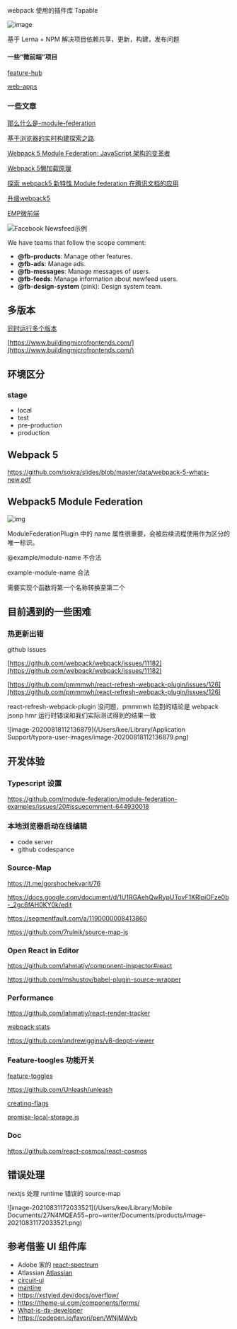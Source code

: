 webpack 使用的插件库 Tapable

![image](https://user-images.githubusercontent.com/848515/71269677-dd17b980-238a-11ea-8f44-efde419f1da0.png)

基于 Lerna + NPM 解决项目依赖共享，更新，构建，发布问题

#### 一些“微前端”项目

[feature-hub](https://github.com/sinnerschrader/feature-hub)

[web-apps](https://github.com/ringcentral/web-apps)


### 一些文章

[那么什么是-module-federation](https://richlab.design/translations/2020/03/27/webpack-5-module-federation/#%E9%82%A3%E4%B9%88%E4%BB%80%E4%B9%88%E6%98%AF-module-federation)

[基于浏览器的实时构建探索之路](https://richlab.design/blog/2019/12/21/explore-the-way-of-real-time-build-based-on-browser/#%E4%B8%93%E9%A2%98%E4%B8%80-%E6%8F%92%E4%BB%B6%E6%9C%BA%E5%88%B6)

[Webpack 5 Module Federation: JavaScript 架构的变革者](https://zhuanlan.zhihu.com/p/120462530)

[Webpack 5懒加载原理](https://segmentfault.com/a/1190000020233387/)

[探索 webpack5 新特性 Module federation 在腾讯文档的应用](http://www.alloyteam.com/2020/04/14338)

[升级webpack5](https://zhuanlan.zhihu.com/p/81122986)

[EMP微前端](https://mp.weixin.qq.com/s/l0-uCLFRcBBrs4yTiAvryg)

![Facebook Newsfeed示例](https://user-images.githubusercontent.com/9839768/80710807-8c268780-8b19-11ea-8f3f-747153a92a65.jpg)



We have teams that follow the scope comment:

- **@fb-products**: Manage other features.
- **@fb-ads**: Manage ads.
- **@fb-messages**: Manage messages of users.
- **@fb-feeds**: Manage information about newfeed users.
- **@fb-design-system** (pink): Design system team.

## 多版本

[同时运行多个版本](https://jakearchibald.com/2020/multiple-versions-same-time/)

[https://www.buildingmicrofrontends.com/](https://www.buildingmicrofrontends.com/)

## 环境区分

### stage

- local
- test
- pre-production
- production

## Webpack 5

https://github.com/sokra/slides/blob/master/data/webpack-5-whats-new.pdf



## Webpack5 Module Federation

![img](https://miro.medium.com/max/2600/0*jcNZd6Gx5xtDjOoF.png)

ModuleFederationPlugin 中的 name 属性很重要，会被后续流程使用作为区分的唯一标识。

@example/module-name 不合法

example-module-name 合法

需要实现个函数将第一个名称转换至第二个



## 目前遇到的一些困难

### 热更新出错

github issues

[https://github.com/webpack/webpack/issues/11182](https://github.com/webpack/webpack/issues/11182)

 [https://github.com/pmmmwh/react-refresh-webpack-plugin/issues/126](https://github.com/pmmmwh/react-refresh-webpack-plugin/issues/126) 

react-refresh-webpack-plugin 没问题，pmmmwh 给到的结论是 webpack jsonp hmr 运行时错误和我们实际测试得到的结果一致

![image-20200818112136879](/Users/kee/Library/Application Support/typora-user-images/image-20200818112136879.png)


## 开发体验 

### Typescript 设置

https://github.com/module-federation/module-federation-examples/issues/20#issuecomment-644930018

### 本地浏览器启动在线编辑

- code server
- github codespance


### Source-Map

https://t.me/gorshochekvarit/76

https://docs.google.com/document/d/1U1RGAehQwRypUTovF1KRlpiOFze0b-_2gc6fAH0KY0k/edit

https://segmentfault.com/a/1190000008413860

https://github.com/7rulnik/source-map-js

### Open React in Editor

https://github.com/lahmatiy/component-inspector#react

https://github.com/mshustov/babel-plugin-source-wrapper

### Performance

https://github.com/lahmatiy/react-render-tracker

[webpack stats](https://github.com/statoscope/statoscope)

https://github.com/andrewiggins/v8-deopt-viewer

### Feature-toogles 功能开关

 [feature-toggles](https://martinfowler.com/articles/feature-toggles.html)

https://github.com/Unleash/unleash

[creating-flags](https://docs.launchdarkly.com/guides/best-practices/creating-flags)

[promise-local-storage.js](https://gist.github.com/jlongster/026e5c8d77d16e822275a521bbd8c4bc)

### Doc

https://github.com/react-cosmos/react-cosmos


## 错误处理

nextjs 处理 runtime 错误的 source-map

![image-20210831172033521](/Users/kee/Library/Mobile Documents/27N4MQEA55~pro~writer/Documents/products/image-20210831172033521.png)

## 参考借鉴 UI 组件库

* Adobe 家的 [react-spectrum](https://react-spectrum.adobe.com)
* Atlassian [Atlassian](https://atlassian.design)
* [circuit-ui](https://github.com/sumup-oss/circuit-ui)
* [mantine](https://mantine.dev)
* https://xstyled.dev/docs/overflow/
* https://theme-ui.com/components/forms/
* [What-is-dx-developer](https://medium.com/swlh/what-is-dx-developer-experience-401a0e44a9d9)
* https://codepen.io/favori/pen/WNjMWvb
